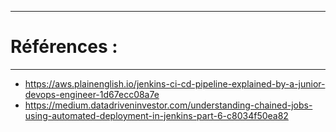 ------
# Références : 
------

- https://aws.plainenglish.io/jenkins-ci-cd-pipeline-explained-by-a-junior-devops-engineer-1d67ecc08a7e
- https://medium.datadriveninvestor.com/understanding-chained-jobs-using-automated-deployment-in-jenkins-part-6-c8034f50ea82
